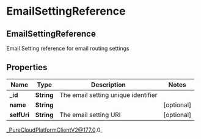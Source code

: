 # EmailSettingReference

## EmailSettingReference
Email Setting reference for email routing settings

## Properties

|Name | Type | Description | Notes|
|------------ | ------------- | ------------- | -------------|
| **_id** | **String** | The email setting unique identifier | |
| **name** | **String** |  | [optional] |
| **selfUri** | **String** | The email setting URI | [optional] |



_PureCloudPlatformClientV2@177.0.0_
